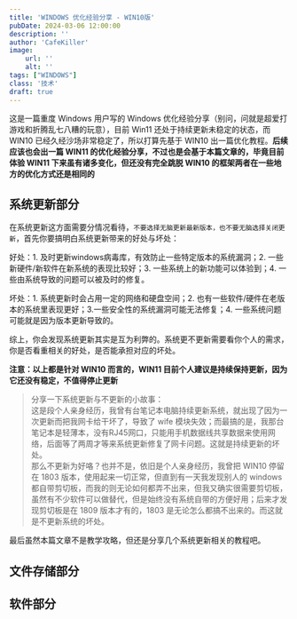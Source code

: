 ```yaml
---
title: 'WINDOWS 优化经验分享 - WIN10版'
pubDate: 2024-03-06 12:00:00
description: ''
author: 'CafeKiller'
image:
    url: ''
    alt: ''
tags: ["WINDOWS"]
class: '技术'
draft: true
---
```


这是一篇重度 Windows 用户写的 Windows 优化经验分享（别问，问就是超爱打游戏和折腾乱七八糟的玩意），目前 Win11 还处于持续更新未稳定的状态，而 WIN10 已经久经沙场非常稳定了，所以打算先基于 WIN10 出一篇优化教程。**后续应该也会出一篇 WIN11 的优化经验分享，不过也是会基于本篇文章的，毕竟目前体验 WIN11 下来虽有诸多变化，但还没有完全跳脱 WIN10 的框架两者在一些地方的优化方式还是相同的**

## 系统更新部分

在系统更新这方面需要分情况看待，`不要选择无脑更新最新版本，也不要无脑选择关闭更新`，首先你要搞明白系统更新带来的好处与坏处：

好处：1. 及时更新windows病毒库，有效防止一些特定版本的系统漏洞；2. 一些新硬件/新软件在新系统的表现比较好；3. 一些系统上的新功能可以体验到；4. 一些由系统导致的问题可以被及时的修复。

坏处：1. 系统更新时会占用一定的网络和硬盘空间；2. 也有一些软件/硬件在老版本的系统里表现更好；3.一些安全性的系统漏洞可能无法修复；4. 一些系统问题可能就是因为版本更新导致的。

综上，你会发现系统更新其实是互为利弊的。系统更不更新需要看你个人的需求，你是否看重相关的好处，是否能承担对应的坏处。

__注意：以上都是针对 WIN10 而言的，WIN11 目前个人建议是持续保持更新，因为它还没有稳定，不值得停止更新__

> 分享一下系统更新与不更新的小故事：  
> 这是段个人亲身经历，我曾有台笔记本电脑持续更新系统，就出现了因为一次更新而把我网卡给干坏了，导致了 wife 模块失效；而最搞的是，我那台笔记本是轻薄本，没有RJ45网口，只能用手机数据线共享数据来使用网络，后面等了两周才等来系统更新修复了网卡问题。这就是持续更新的坏处。  
> 那么不更新为好咯？也并不是，依旧是个人亲身经历，我曾把 WIN10 停留在 1803 版本，使用起来一切正常，但直到有一天我发现别人的 windows 都自带剪切板，而我的则无论如何都弄不出来，但我又确实很需要剪切板，虽然有不少软件可以做替代，但是始终没有系统自带的方便好用；后来才发现剪切板是在 1809 版本才有的，1803 是无论怎么都搞不出来的。而这就是不更新系统的坏处。  

最后虽然本篇文章不是教学攻略，但还是分享几个系统更新相关的教程吧。

## 文件存储部分

## 软件部分
